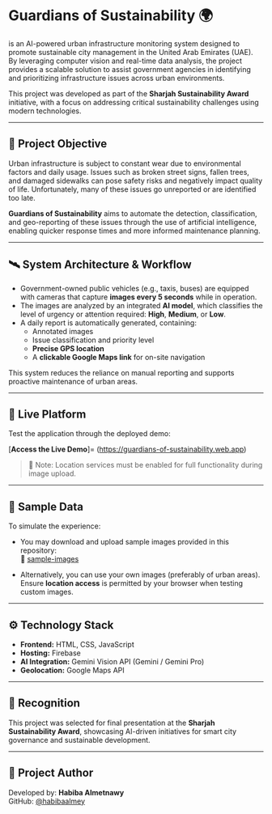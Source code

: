 # Guardians of Sustainability 🌍

is an AI-powered urban infrastructure monitoring system designed to promote sustainable city management in the United Arab Emirates (UAE). By leveraging computer vision and real-time data analysis, the project provides a scalable solution to assist government agencies in identifying and prioritizing infrastructure issues across urban environments.

This project was developed as part of the **Sharjah Sustainability Award** initiative, with a focus on addressing critical sustainability challenges using modern technologies.

---

## 🌿 Project Objective

Urban infrastructure is subject to constant wear due to environmental factors and daily usage. Issues such as broken street signs, fallen trees, and damaged sidewalks can pose safety risks and negatively impact quality of life. Unfortunately, many of these issues go unreported or are identified too late.

**Guardians of Sustainability** aims to automate the detection, classification, and geo-reporting of these issues through the use of artificial intelligence, enabling quicker response times and more informed maintenance planning.

---

## 🛰️ System Architecture & Workflow

- Government-owned public vehicles (e.g., taxis, buses) are equipped with cameras that capture **images every 5 seconds** while in operation.
- The images are analyzed by an integrated **AI model**, which classifies the level of urgency or attention required: **High**, **Medium**, or **Low**.
- A daily report is automatically generated, containing:
  - Annotated images
  - Issue classification and priority level
  - **Precise GPS location**
  - A **clickable Google Maps link** for on-site navigation

This system reduces the reliance on manual reporting and supports proactive maintenance of urban areas.

---

## 🔗 Live Platform

Test the application through the deployed demo:

[**Access the Live Demo**]= (https://guardians-of-sustainability.web.app)

> 📌 Note: Location services must be enabled for full functionality during image upload.

---

## 🧪 Sample Data

To simulate the experience:

- You may download and upload sample images provided in this repository:  
  📁 [sample-images](./sample-images)

- Alternatively, you can use your own images (preferably of urban areas).  
  Ensure **location access** is permitted by your browser when testing custom images.

---

## ⚙️ Technology Stack

- **Frontend:** HTML, CSS, JavaScript  
- **Hosting:** Firebase  
- **AI Integration:** Gemini Vision API (Gemini / Gemini Pro)  
- **Geolocation:** Google Maps API

---

## 🏅 Recognition

This project was selected for final presentation at the **Sharjah Sustainability Award**, showcasing AI-driven initiatives for smart city governance and sustainable development.

---

## 👤 Project Author

Developed by: **Habiba Almetnawy**  
GitHub: [@habibaalmey](https://github.com/habibaalmey)



